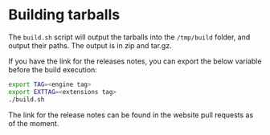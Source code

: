 # Building tarballs

The `build.sh` script will output the tarballs into the `/tmp/build` folder, and
output their paths. The output is in zip and tar.gz.

If you have the link for the releases notes, you can export the below variable
before the build execution:

```bash
export TAG=<engine tag>
export EXTTAG=<extensions tag>
./build.sh
```

The link for the release notes can be found in the website pull requests
as of the moment.
